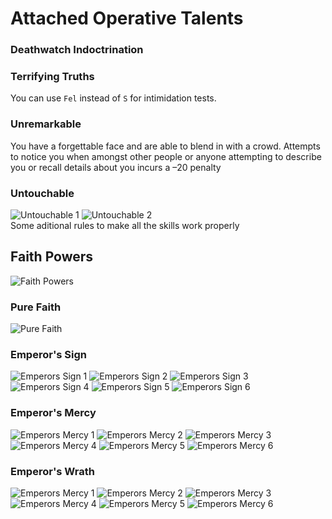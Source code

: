 # Attached Operative Talents

### Deathwatch Indoctrination

### Terrifying Truths
You can use `Fel` instead of `S` for intimidation tests.

### Unremarkable  
You have a forgettable face and are able to blend in with a crowd. Attempts to notice you when amongst other people or anyone attempting to describe you or recall details about you incurs a –20 penalty

### Untouchable
![Untouchable 1](../images/Untouchable1.png)
![Untouchable 2](../images/Untouchable2.png)  
Some aditional rules to make all the skills work properly

## Faith Powers
![Faith Powers](../images/FaithPowers.png)

### Pure Faith
![Pure Faith](../images/PureFaith.png)

### Emperor's Sign
![Emperors Sign 1](../images/EmperorsSign1.png)
![Emperors Sign 2](../images/EmperorsSign2.png)
![Emperors Sign 3](../images/EmperorsSign3.png)
![Emperors Sign 4](../images/EmperorsSign4.png)
![Emperors Sign 5](../images/EmperorsSign5.png)
![Emperors Sign 6](../images/EmperorsSign6.png)

### Emperor's Mercy
![Emperors Mercy 1](../images/EmperorsMercy1.png)
![Emperors Mercy 2](../images/EmperorsMercy2.png)
![Emperors Mercy 3](../images/EmperorsMercy3.png)
![Emperors Mercy 4](../images/EmperorsMercy4.png)
![Emperors Mercy 5](../images/EmperorsMercy5.png)
![Emperors Mercy 6](../images/EmperorsMercy6.png)

### Emperor's Wrath
![Emperors Mercy 1](../images/EmperorsWrath1.png)
![Emperors Mercy 2](../images/EmperorsWrath2.png)
![Emperors Mercy 3](../images/EmperorsWrath3.png)
![Emperors Mercy 4](../images/EmperorsWrath4.png)
![Emperors Mercy 5](../images/EmperorsWrath5.png)
![Emperors Mercy 6](../images/EmperorsWrath6.png)
